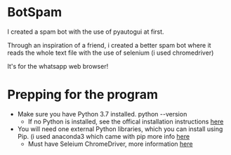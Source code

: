 # BotSpam

I created a spam bot with the use of pyautogui at first. 

Through an inspiration of a friend, i created a better spam bot where it reads the whole text file with the use of selenium (i used chromedriver) 

It's for the whatsapp web browser!



# Prepping for the program
* Make sure you have Python 3.7 installed.
python --version
   * If no Python is installed, see the offical installation instructions [here](https://www.python.org/downloads/)
* You will need one external Python libraries, which you can install using Pip. (i used anaconda3 which came with pip more info [here](https://docs.anaconda.com/anaconda/install/)
   * Must have Seleium ChromeDriver, more information [here](https://chromedriver.chromium.org/downloads)
   
   



